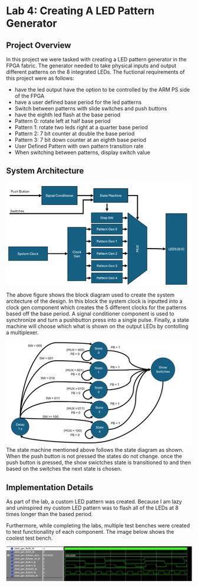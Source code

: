 # Lab 4: Creating A LED Pattern Generator

## Project Overview
In this project we were tasked with creating a LED pattern generator in the FPGA fabric. The generator needed to take physical inputs and output different patterns on the 8 integrated LEDs. The fuctional requirements of this project were as follows: 
- have the led output have the option to be controlled by the ARM PS side of the FPGA
- have a user defined base period for the led patterns
- Switch between patterns with slide switches and push buttons
- have the eighth led flash at the base period
- Pattern 0: rotate left at half base period
- Pattern 1: rotate two leds right at a quarter base period
- Pattern 2: 7 bit counter at double the base period
- Pattern 3: 7 bit down counter at an eighth base period
- User Defined Pattern with own pattern transition rate
- When switching between patterns, display switch value
## System Architecture
![Block Diagram](assets/lab-4_block.png)

The above figure shows the block diagram used to create the system arcitecture of the design. In this block the system clock is inputted into a clock gen component which creates the 5 different clocks for the patterns based off the base period. A signal conditioner component is used to synchronize and turn a pushbutton press into a single pulse. Finally, a state machine will choose which what is shown on the output LEDs by contolling a multiplexer.

![State Diagram](assets/lab-4_state.png)
The state machine mentioned above follows the state diagram as shown. When the push button is not pressed the states do not change. once the push button is pressed, the show swictches state is transitioned to and then based on the switches the next state is chosen.

## Implementation Details
As part of the lab, a custom LED pattern was created. Because I am lazy and uninspired my custom LED pattern was to flash all of the LEDs at 8 times longer than the based period. 

Furthermore, while completing the labs, multiple test benches were created to test functionallity of each component. The image below shows the coolest test bench.

![Clock Gen Test Bench](assets/lab-4_clkgen.png)
